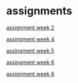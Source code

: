 # assignments

[assignment week 2](https://github.com/Nienked98/assignments/commit/013826cd5d0fcc9a9f963f9e89f4139ef6223f3a) 

[assingment week 4](https://github.com/Nienked98/assignments/blob/master/Assignment_week_4!.ipynb)

[assingment week 5](https://github.com/Nienked98/assignments/blob/master/Assignment_week_5.ipynb)

[assingment week 6](https://github.com/Nienked98/assignments/blob/master/assignment4%20(3).ipynb)

[assignment week 8](https://github.com/Nienked98/assignments/blob/master/assignment5.ipynb)
